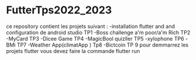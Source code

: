 # FutterTps2022_2023
ce repository contient les projets suivant :
-installation flutter and and configuration de android studio TP1
-Boss challenge a'm poor/a'm Rich TP2
-MyCard TP3
-Dicee Game TP4
-MagicBool quizller TP5
-xylophone TP6
-BMi TP7
-Weather App(climatApp ) Tp8
-Bictcoin TP 9
pour demmarrez les projets flutter vous devez faire la commande flutter run 
